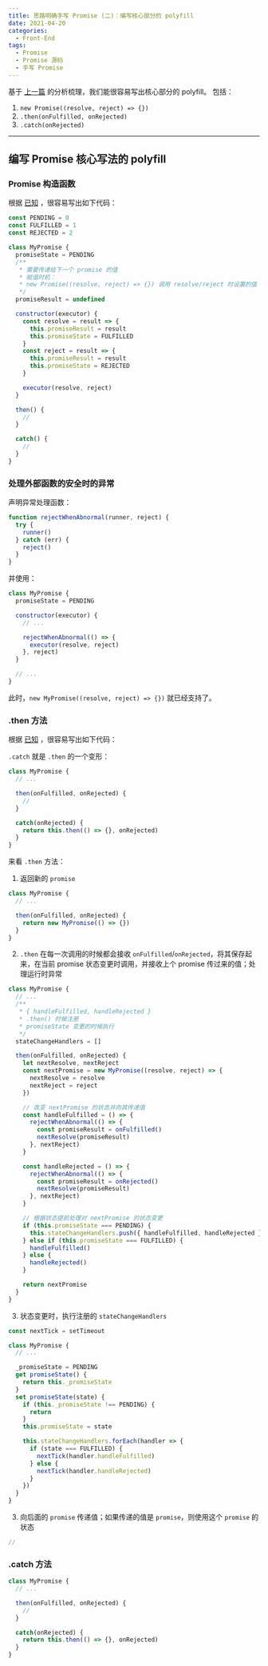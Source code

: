 ```yaml
---
title: 思路明确手写 Promise (二)：编写核心部分的 polyfill
date: 2021-04-20
categories:
  - Front-End
tags:
  - Promise
  - Promise 源码
  - 手写 Promise
---
```


基于 [上一篇](./write-promise-polyfill-with-a-clear-idea-1.html) 的分析梳理，我们能很容易写出核心部分的 polyfill。
包括：

1. `new Promise((resolve, reject) => {})`
2. `.then(onFulfilled, onRejected)`
3. `.catch(onRejected)`

<!-- more -->

---

## 编写 Promise 核心写法的 polyfill

### Promise 构造函数

根据 [已知](./write-promise-polyfill-with-a-clear-idea-1.html#tag1) ，很容易写出如下代码：

```js
const PENDING = 0
const FULFILLED = 1
const REJECTED = 2

class MyPromise {
  promiseState = PENDING
  /**
   * 需要传递给下一个 promise 的值
   * 赋值时机：
   * new Promise((resolve, reject) => {}) 调用 resolve/reject 时设置的值
   */
  promiseResult = undefined

  constructor(executor) {
    const resolve = result => {
      this.promiseResult = result
      this.promiseState = FULFILLED
    }
    const reject = result => {
      this.promiseResult = result
      this.promiseState = REJECTED
    }

    executor(resolve, reject)
  }

  then() {
    //
  }

  catch() {
    //
  }
}
```

### 处理外部函数的安全时的异常

声明异常处理函数：

```js
function rejectWhenAbnormal(runner, reject) {
  try {
    runner()
  } catch (err) {
    reject()
  }
}
```

并使用：

```js
class MyPromise {
  promiseState = PENDING

  constructor(executor) {
    // ...

    rejectWhenAbnormal(() => {
      executor(resolve, reject)
    }, reject)
  }

  // ...
}
```

此时，`new MyPromise((resolve, reject) => {})` 就已经支持了。

### .then 方法

根据 [已知](./write-promise-polyfill-with-a-clear-idea-1.html#tag2) ，很容易写出如下代码：

`.catch` 就是 `.then` 的一个变形：

```js
class MyPromise {
  // ...

  then(onFulfilled, onRejected) {
    //
  }

  catch(onRejected) {
    return this.then(() => {}, onRejected)
  }
}
```

来看 `.then` 方法：

1. 返回新的 `promise`

```js
class MyPromise {
  // ...

  then(onFulfilled, onRejected) {
    return new MyPromise(() => {})
  }
}
```

2. `.then` 在每一次调用的时候都会接收 `onFulfilled`/`onRejected`，将其保存起来，在当前 promise 状态变更时调用，并接收上个 promise 传过来的值；处理运行时异常

```js
class MyPromise {
  // ...
  /**
   * { handleFulfilled, handleRejected }
   * .then() 时候注册
   * promiseState 变更的时候执行
   */
  stateChangeHandlers = []

  then(onFulfilled, onRejected) {
    let nextResolve, nextReject
    const nextPromise = new MyPromise((resolve, reject) => {
      nextResolve = resolve
      nextReject = reject
    })

    // 改变 nextPromise 的状态并向其传递值
    const handleFulfilled = () => {
      rejectWhenAbnormal(() => {
        const promiseResult = onFulfilled()
        nextResolve(promiseResult)
      }, nextReject)
    }

    const handleRejected = () => {
      rejectWhenAbnormal(() => {
        const promiseResult = onRejected()
        nextResolve(promiseResult)
      }, nextReject)
    }

    // 根据状态提前处理对 nextPromise 的状态变更
    if (this.promiseState === PENDING) {
      this.stateChangeHandlers.push({ handleFulfilled, handleRejected })
    } else if (this.promiseState === FULFILLED) {
      handleFulfilled()
    } else {
      handleRejected()
    }

    return nextPromise
  }
}
```

3. 状态变更时，执行注册的 `stateChangeHandlers`

```js
const nextTick = setTimeout

class MyPromise {
  // ...

  _promiseState = PENDING
  get promiseState() {
    return this._promiseState
  }
  set promiseState(state) {
    if (this._promiseState !== PENDING) {
      return
    }
    this.promiseState = state

    this.stateChangeHandlers.forEach(handler => {
      if (state === FULFILLED) {
        nextTick(handler.handleFulfilled)
      } else {
        nextTick(handler.handleRejected)
      }
    })
  }
}
```

3. 向后面的 `promise` 传递值；如果传递的值是 `promise`，则使用这个 `promise` 的状态

```js
//
```

### .catch 方法

```js
class MyPromise {
  // ...

  then(onFulfilled, onRejected) {
    //
  }

  catch(onRejected) {
    return this.then(() => {}, onRejected)
  }
}
```
